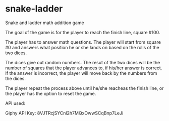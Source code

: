 # snake-ladder

Snake and ladder math addition game

The goal of the game is for the player to reach the finish line, square #100.

The player has to answer math questions. The player will start from square #0 and answers what position he or she lands on based on the rolls of the two dices.

The dices give out random numbers. The resut of the two dices will be the number of squares that the player advances to, if his/her answer is correct. If the answer is incorrect, the player will move back by the numbers from the dices.

The player repeat the process above until he/she reacheas the finish line, or the player has the option to reset the game.

API used:

Giphy API Key: 8VJTRcjSYCnl2h7MQxOwwSCqBnp7LeJi
